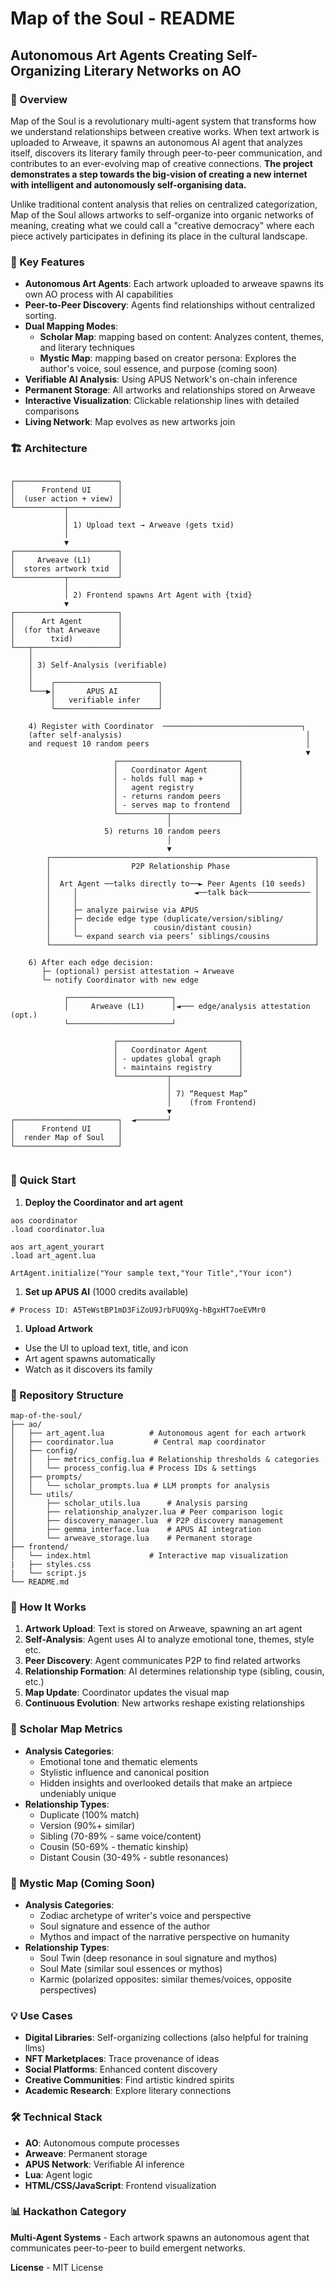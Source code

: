 Map of the Soul - README
========================

Autonomous Art Agents Creating Self-Organizing Literary Networks on AO
----------------------------------------------------------------------

### 🎨 Overview

Map of the Soul is a revolutionary multi-agent system that transforms how we understand relationships between creative works. When text artwork is uploaded to Arweave, it spawns an autonomous AI agent that analyzes itself, discovers its literary family through peer-to-peer communication, and contributes to an ever-evolving map of creative connections. **The project demonstrates a step towards the big-vision of creating a new internet with intelligent and autonomously self-organising data.** 

Unlike traditional content analysis that relies on centralized categorization, Map of the Soul allows artworks to self-organize into organic networks of meaning, creating what we could call a "creative democracy" where each piece actively participates in defining its place in the cultural landscape. 

### 🌟 Key Features

-   **Autonomous Art Agents**: Each artwork uploaded to arweave spawns its own AO process with AI capabilities
-   **Peer-to-Peer Discovery**: Agents find relationships without centralized sorting. 
-   **Dual Mapping Modes**:
    -   **Scholar Map**: mapping based on content: Analyzes content, themes, and literary techniques
    -   **Mystic Map**: mapping based on creator persona: Explores the author's voice, soul essence, and purpose (coming soon)
-   **Verifiable AI Analysis**: Using APUS Network's on-chain inference
-   **Permanent Storage**: All artworks and relationships stored on Arweave
-   **Interactive Visualization**: Clickable relationship lines with detailed comparisons
-   **Living Network**: Map evolves as new artworks join

### 🏗️ Architecture

```

┌───────────────────────┐
│      Frontend UI      │
│  (user action + view) │
└───────────┬───────────┘
            │
            │ 1) Upload text → Arweave (gets txid)
            │
            ▼
┌───────────────────────┐
│     Arweave (L1)      │
│  stores artwork txid  │
└───────────┬───────────┘
            │
            │ 2) Frontend spawns Art Agent with {txid}
            ▼
┌───────────────────────┐
│      Art Agent        │
│  (for that Arweave    │
│        txid)          │
└───┬───────────────────┘
    │
    │ 3) Self-Analysis (verifiable)
    │
    │    ┌───────────────────────┐
    └───▶│       APUS AI         │
         │   verifiable infer    │
         └───────────────────────┘

    4) Register with Coordinator  ───────────────────────────────┐
    (after self-analysis)                                         │
    and request 10 random peers                                   │
                                                                  ▼
                       ┌───────────────────────────┐
                       │   Coordinator Agent       │
                       │ - holds full map +        │
                       │   agent registry          │
                       │ - returns random peers    │
                       │ - serves map to frontend  │
                       └───────────┬───────────────┘
                                   │
                     5) returns 10 random peers
                                   │
                                   ▼
        ┌───────────────────────────────────────────────────────────┐
        │                  P2P Relationship Phase                   │
        │                                                           │
        │  Art Agent ──talks directly to──► Peer Agents (10 seeds)  │
        │     │                          ◄──talk back────────────── │
        │     │                                                     │
        │     ├─ analyze pairwise via APUS                          │
        │     ├─ decide edge type (duplicate/version/sibling/       │
        │     │                 cousin/distant cousin)              │
        │     └─ expand search via peers’ siblings/cousins          │
        └───────────────────────────────────────────────────────────┘

    6) After each edge decision:
       ├─ (optional) persist attestation → Arweave
       └─ notify Coordinator with new edge

            ┌───────────────────────┐
            │     Arweave (L1)      │◄─── edge/analysis attestation (opt.)
            └───────────────────────┘

                       ┌───────────────────────────┐
                       │   Coordinator Agent       │
                       │ - updates global graph    │
                       │ - maintains registry      │
                       └───────────┬───────────────┘
                                   │
                                   │ 7) “Request Map”
                                   │    (from Frontend)
                                   ▼
┌───────────────────────┐  ◄───────┘
│      Frontend UI      │
│  render Map of Soul   │
└───────────────────────┘


```

### 🚀 Quick Start

1.  **Deploy the Coordinator and art agent**

```
aos coordinator
.load coordinator.lua

```
```
aos art_agent_yourart
.load art_agent.lua

ArtAgent.initialize("Your sample text,"Your Title","Your icon")

```

1.  **Set up APUS AI** (1000 credits available)

```
# Process ID: A5TeWstBP1mD3FiZoU9JrbFUQ9Xg-hBgxHT7oeEVMr0

```

1.  **Upload Artwork**

-   Use the UI to upload text, title, and icon
-   Art agent spawns automatically
-   Watch as it discovers its family

### 📁 Repository Structure

```
map-of-the-soul/
├── ao/
│   ├── art_agent.lua          # Autonomous agent for each artwork
│   ├── coordinator.lua         # Central map coordinator
│   ├── config/
│   │   ├── metrics_config.lua # Relationship thresholds & categories
│   │   └── process_config.lua # Process IDs & settings
│   ├── prompts/
│   │   └── scholar_prompts.lua # LLM prompts for analysis
│   └── utils/
│       ├── scholar_utils.lua      # Analysis parsing
│       ├── relationship_analyzer.lua # Peer comparison logic
│       ├── discovery_manager.lua  # P2P discovery management
│       ├── gemma_interface.lua    # APUS AI integration
│       └── arweave_storage.lua    # Permanent storage
├── frontend/
│   └── index.html             # Interactive map visualization
|   ├── styles.css 
|   └── script.js    
└── README.md

```

### 🎯 How It Works

1.  **Artwork Upload**: Text is stored on Arweave, spawning an art agent
2.  **Self-Analysis**: Agent uses AI to analyze emotional tone, themes, style etc.
3.  **Peer Discovery**: Agent communicates P2P to find related artworks
4.  **Relationship Formation**: AI determines relationship type (sibling, cousin, etc.)
5.  **Map Update**: Coordinator updates the visual map
6.  **Continuous Evolution**: New artworks reshape existing relationships

### 🔮 Scholar Map Metrics

-   **Analysis Categories**:
    -   Emotional tone and thematic elements
    -   Stylistic influence and canonical position
    -   Hidden insights and overlooked details that make an artpiece undeniably unique
-   **Relationship Types**:
    -   Duplicate (100% match)
    -   Version (90%+ similar)
    -   Sibling (70-89% - same voice/content)
    -   Cousin (50-69% - thematic kinship)
    -   Distant Cousin (30-49% - subtle resonances)

### 🌙 Mystic Map (Coming Soon)

-   **Analysis Categories**:
    -   Zodiac archetype of writer's voice and perspective
    -   Soul signature and essence of the author
    -   Mythos and impact of the narrative perspective on humanity
-   **Relationship Types**:
    -   Soul Twin (deep resonance in soul signature and mythos)
    -   Soul Mate (similar soul essences or mythos)
    -   Karmic (polarized opposites: similar themes/voices, opposite perspectives)

### 💡 Use Cases

-   **Digital Libraries**: Self-organizing collections (also helpful for training llms)
-   **NFT Marketplaces**: Trace provenance of ideas
-   **Social Platforms**: Enhanced content discovery
-   **Creative Communities**: Find artistic kindred spirits
-   **Academic Research**: Explore literary connections

### 🛠️ Technical Stack

-   **AO**: Autonomous compute processes
-   **Arweave**: Permanent storage
-   **APUS Network**: Verifiable AI inference
-   **Lua**: Agent logic
-   **HTML/CSS/JavaScript**: Frontend visualization

### 📊 Hackathon Category

**Multi-Agent Systems** - Each artwork spawns an autonomous agent that communicates peer-to-peer to build emergent networks.

**License** - MIT License